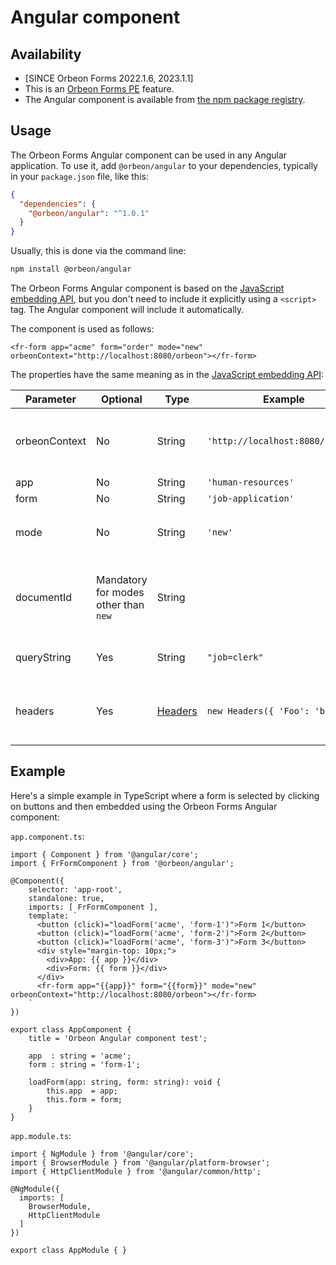 # Angular component

## Availability

- [SINCE Orbeon Forms 2022.1.6, 2023.1.1]
- This is an [Orbeon Forms PE](https://www.orbeon.com/download) feature.
- The Angular component is available from [the npm package registry](https://www.npmjs.com/package/@orbeon/angular).

## Usage

The Orbeon Forms Angular component can be used in any Angular application. To use it, add `@orbeon/angular` to your dependencies, typically in your `package.json` file, like this:

```json
{
  "dependencies": {
    "@orbeon/angular": "^1.0.1"
  }
}
```

Usually, this is done via the command line:

```sh
npm install @orbeon/angular
```

The Orbeon Forms Angular component is based on the [JavaScript embedding API](/form-runner/link-embed/javascript-api.md), but you don't need to include it explicitly using a `<script>` tag. The Angular component will include it automatically.

The component is used as follows:

```tsx
<fr-form app="acme" form="order" mode="new" orbeonContext="http://localhost:8080/orbeon"></fr-form>
```

The properties have the same meaning as in the [JavaScript embedding API](/form-runner/link-embed/javascript-api.md):

| Parameter     | Optional                             | Type         | Example                          | Description                                             |
|---------------|--------------------------------------|--------------|----------------------------------|---------------------------------------------------------|
| orbeonContext | No                                   | String       | `'http://localhost:8080/orbeon'` | Context where Orbeon Forms is deployed                  |
| app           | No                                   | String       | `'human-resources'`              | App name                                                |
| form          | No                                   | String       | `'job-application'`              | Form name                                               |
| mode          | No                                   | String       | `'new'`                          | Either `'new'`, `'edit'`, or `'view'`                   |
| documentId    | Mandatory for modes other than `new` | String       |                                  | For modes other than `'new'`, the document to be loaded |
| queryString   | Yes                                  | String       | `"job=clerk"`                    | Additional query parameters                             |
| headers       | Yes                                  | [Headers][h] | `new Headers({ 'Foo': 'bar' })`  | Additional HTTP headers; see point 2 below              |

## Example

Here's a simple example in TypeScript where a form is selected by clicking on buttons and then embedded using the Orbeon Forms Angular component:

`app.component.ts`:

```tsx
import { Component } from '@angular/core';
import { FrFormComponent } from '@orbeon/angular';

@Component({
    selector: 'app-root',
    standalone: true,
    imports: [ FrFormComponent ],
    template: `
      <button (click)="loadForm('acme', 'form-1')">Form 1</button>
      <button (click)="loadForm('acme', 'form-2')">Form 2</button>
      <button (click)="loadForm('acme', 'form-3')">Form 3</button>
      <div style="margin-top: 10px;">
        <div>App: {{ app }}</div>
        <div>Form: {{ form }}</div>
      </div>
      <fr-form app="{{app}}" form="{{form}}" mode="new" orbeonContext="http://localhost:8080/orbeon"></fr-form>
    `
})

export class AppComponent {
    title = 'Orbeon Angular component test';

    app  : string = 'acme';
    form : string = 'form-1';

    loadForm(app: string, form: string): void {
        this.app  = app;
        this.form = form;
    }
}
```

`app.module.ts`:

```tsx
import { NgModule } from '@angular/core';
import { BrowserModule } from '@angular/platform-browser';
import { HttpClientModule } from '@angular/common/http';

@NgModule({
  imports: [
    BrowserModule,
    HttpClientModule
  ]
})

export class AppModule { }
```

[h]: https://developer.mozilla.org/en-US/docs/Web/API/Headers
